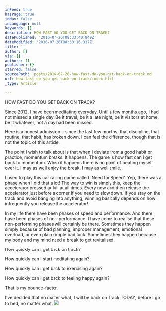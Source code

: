 ```yaml
---
inFeed: true
hasPage: true
inNav: false
inLanguage: null
keywords: []
description: HOW FAST DO YOU GET BACK ON TRACK?
datePublished: '2016-07-26T08:33:40.849Z'
dateModified: '2016-07-26T08:30:16.317Z'
title: ''
author: []
via: {}
authors: []
publisher: {}
starred: false
sourcePath: _posts/2016-07-26-how-fast-do-you-get-back-on-track.md
url: how-fast-do-you-get-back-on-track/index.html
_type: Article

---
```

HOW FAST DO YOU GET BACK ON TRACK?

Since 2012, I have been meditating everyday. Until a few months ago, I had not missed a single day. Be it travel, be it a late night, be it visitors at home, be it whatever, not a day had been missed. 

Here is a honest admission... since the last few months, that discipline, that routine, that habit, has broken down. I can feel the difference, though that is not the topic of this article. 

The point I wish to talk about is that when I deviate from a good habit or practice, momentum breaks. It happens. The game is how fast can I get back to momentum. When it happens there is no point of beating myself over it. I may as well enjoy the break. I may as well smile. 

I used to play this car racing game called 'Need for Speed'. Yep, there was a phase when I did that a lot! The way to win is simply this, keep the accelerator pressed at full at all times. Every now and then release the accelerator just before a corner if you need to slow down. If you stay on the track and avoid banging into anything, winning basically depends on how infrequently you release the accelerator! 

In my life there have been phases of speed and performance. And there have been phases of non-performance. I have come to realise that these non-performing phases will certainly be there. Sometimes they happen simply because of bad planning, improper management, emotional overload, or even plain simple bad luck. Sometimes they happen because my body and my mind need a break to get revitalised. 

How quickly can I get back on track? 

How quickly can I start meditating again? 

How quickly can I get back to exercising again? 

How quickly can I get back to feeling happy again? 

That is my bounce-factor. 

I've decided that no matter what, I will be back on Track TODAY, before I go to bed, no matter what. ![](https://the-grid-user-content.s3-us-west-2.amazonaws.com/e9953658-e8da-4f18-932c-54dec7953808.jpg)
